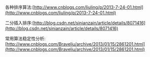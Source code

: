 

各种排序算法:[http://www.cnblogs.com/liuling/p/2013-7-24-01.html](http://www.cnblogs.com/liuling/p/2013-7-24-01.html)


二分插入排序:[http://blog.csdn.net/sinianzain/article/details/8071416](http://blog.csdn.net/sinianzain/article/details/8071416)

常用算法稳定性分析:[http://www.cnblogs.com/Braveliu/archive/2013/01/15/2861201.html](http://www.cnblogs.com/Braveliu/archive/2013/01/15/2861201.html)


